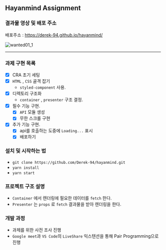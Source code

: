 ## Hayanmind Assignment

### 결과물 영상 및 배포 주소

배포주소 : https://derek-94.github.io/hayanmind/

![wanted01_1](https://user-images.githubusercontent.com/52649378/127184500-4dfe0743-7601-49b2-8620-65184e62684c.gif)

---

### 과제 구현 목록

- [x] CRA 초기 세팅
- [x] `HTML` , `CSS` 골격 잡기
  - `styled-component` 사용.
- [x] 디렉토리 구조화
  - `container` , `presenter` 구조 결정.
- [x] 필수 기능 구현.
  - [x] `API` 모듈 생성
  - [x] 무한 스크롤 구현
- [x] 추가 기능 구현.
  - [x] api를 호출하는 도중에 `Loading...` 표시
  - [x] 배포하기

### 설치 및 시작하는 법

- `git clone https://github.com/Derek-94/hayanmind.git`
  </br>
- `yarn install`
  </br>
- `yarn start`

### 프로젝트 구조 설명

- `Container` 에서 렌더링에 필요한 데이터를 `fetch` 한다.
  </br>
- `Presenter` 는 `props` 로 `fetch` 결과물을 받아 렌더링을 한다.

### 개발 과정

- 과제를 위한 사전 조사 진행
  </br>
- `Google meet`과 `VS Code`의 `LiveShare` 익스텐션을 통해 Pair Programming으로 진행

